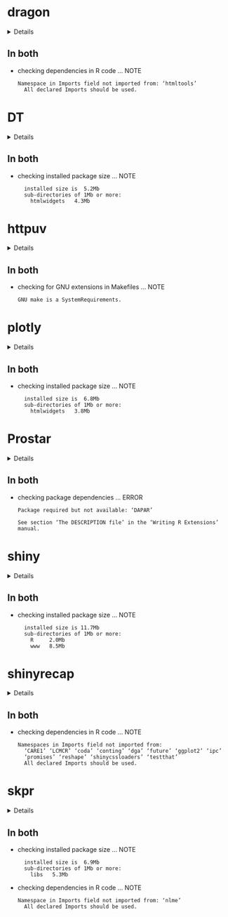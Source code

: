 # dragon

<details>

* Version: 1.1.0
* GitHub: https://github.com/sjspielman/dragon
* Source code: https://github.com/cran/dragon
* Date/Publication: 2020-12-08 08:10:15 UTC
* Number of recursive dependencies: 131

Run `revdep_details(, "dragon")` for more info

</details>

## In both

*   checking dependencies in R code ... NOTE
    ```
    Namespace in Imports field not imported from: ‘htmltools’
      All declared Imports should be used.
    ```

# DT

<details>

* Version: 0.17
* GitHub: https://github.com/rstudio/DT
* Source code: https://github.com/cran/DT
* Date/Publication: 2021-01-06 16:01:25 UTC
* Number of recursive dependencies: 35

Run `revdep_details(, "DT")` for more info

</details>

## In both

*   checking installed package size ... NOTE
    ```
      installed size is  5.2Mb
      sub-directories of 1Mb or more:
        htmlwidgets   4.3Mb
    ```

# httpuv

<details>

* Version: 1.5.4
* GitHub: https://github.com/rstudio/httpuv
* Source code: https://github.com/cran/httpuv
* Date/Publication: 2020-06-06 05:00:06 UTC
* Number of recursive dependencies: 41

Run `revdep_details(, "httpuv")` for more info

</details>

## In both

*   checking for GNU extensions in Makefiles ... NOTE
    ```
    GNU make is a SystemRequirements.
    ```

# plotly

<details>

* Version: 4.9.3
* GitHub: https://github.com/ropensci/plotly
* Source code: https://github.com/cran/plotly
* Date/Publication: 2021-01-10 14:30:02 UTC
* Number of recursive dependencies: 157

Run `revdep_details(, "plotly")` for more info

</details>

## In both

*   checking installed package size ... NOTE
    ```
      installed size is  6.8Mb
      sub-directories of 1Mb or more:
        htmlwidgets   3.8Mb
    ```

# Prostar

<details>

* Version: 1.20.0
* GitHub: NA
* Source code: https://github.com/cran/Prostar
* Date/Publication: 2020-04-27
* Number of recursive dependencies: 152

Run `revdep_details(, "Prostar")` for more info

</details>

## In both

*   checking package dependencies ... ERROR
    ```
    Package required but not available: ‘DAPAR’
    
    See section ‘The DESCRIPTION file’ in the ‘Writing R Extensions’
    manual.
    ```

# shiny

<details>

* Version: 1.5.0
* GitHub: https://github.com/rstudio/shiny
* Source code: https://github.com/cran/shiny
* Date/Publication: 2020-06-23 13:30:03 UTC
* Number of recursive dependencies: 101

Run `revdep_details(, "shiny")` for more info

</details>

## In both

*   checking installed package size ... NOTE
    ```
      installed size is 11.7Mb
      sub-directories of 1Mb or more:
        R     2.0Mb
        www   8.5Mb
    ```

# shinyrecap

<details>

* Version: 0.1.0
* GitHub: NA
* Source code: https://github.com/cran/shinyrecap
* Date/Publication: 2019-01-19 23:40:03 UTC
* Number of recursive dependencies: 92

Run `revdep_details(, "shinyrecap")` for more info

</details>

## In both

*   checking dependencies in R code ... NOTE
    ```
    Namespaces in Imports field not imported from:
      ‘CARE1’ ‘LCMCR’ ‘coda’ ‘conting’ ‘dga’ ‘future’ ‘ggplot2’ ‘ipc’
      ‘promises’ ‘reshape’ ‘shinycssloaders’ ‘testthat’
      All declared Imports should be used.
    ```

# skpr

<details>

* Version: 0.64.2
* GitHub: https://github.com/tylermorganwall/skpr
* Source code: https://github.com/cran/skpr
* Date/Publication: 2020-03-04 20:20:02 UTC
* Number of recursive dependencies: 141

Run `revdep_details(, "skpr")` for more info

</details>

## In both

*   checking installed package size ... NOTE
    ```
      installed size is  6.9Mb
      sub-directories of 1Mb or more:
        libs   5.3Mb
    ```

*   checking dependencies in R code ... NOTE
    ```
    Namespace in Imports field not imported from: ‘nlme’
      All declared Imports should be used.
    ```

